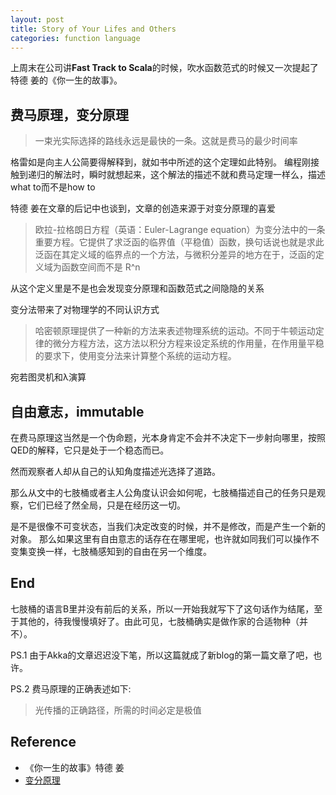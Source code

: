 ```yaml
---
layout: post
title: Story of Your Lifes and Others
categories: function language
---
```

上周末在公司讲**Fast Track to Scala**的时候，吹水函数范式的时候又一次提起了特德 姜的《你一生的故事》。

## 费马原理，变分原理
> 一束光实际选择的路线永远是最快的一条。这就是费马的最少时间率

格雷如是向主人公简要得解释到，就如书中所述的这个定理如此特别。
编程刚接触到递归的解法时，瞬时就想起来，这个解法的描述不就和费马定理一样么，描述what to而不是how to

特德 姜在文章的后记中也谈到，文章的创造来源于对变分原理的喜爱

> 欧拉-拉格朗日方程（英语：Euler-Lagrange equation）为变分法中的一条重要方程。它提供了求泛函的临界值（平稳值）函数，换句话说也就是求此泛函在其定义域的临界点的一个方法，与微积分差异的地方在于，泛函的定义域为函数空间而不是 R^n

从这个定义里是不是也会发现变分原理和函数范式之间隐隐的关系

变分法带来了对物理学的不同认识方式

> 哈密顿原理提供了一种新的方法来表述物理系统的运动。不同于牛顿运动定律的微分方程方法，这方法以积分方程来设定系统的作用量，在作用量平稳的要求下，使用变分法来计算整个系统的运动方程。

宛若图灵机和λ演算

## 自由意志，immutable
在费马原理这当然是一个伪命题，光本身肯定不会并不决定下一步射向哪里，按照QED的解释，它只是处于一个稳态而已。  

然而观察者人却从自己的认知角度描述光选择了道路。

那么从文中的七肢桶或者主人公角度认识会如何呢，七肢桶描述自己的任务只是观察，它们已经了然全局，只是在经历这一切。

是不是很像不可变状态，当我们决定改变的时候，并不是修改，而是产生一个新的对象。
那么如果这里有自由意志的话存在在哪里呢，也许就如同我们可以操作不变集变换一样，七肢桶感知到的自由在另一个维度。

## End
七肢桶的语言B里并没有前后的关系，所以一开始我就写下了这句话作为结尾，至于其他的，待我慢慢填好了。由此可见，七肢桶确实是做作家的合适物种（并不）。

PS.1 由于Akka的文章迟迟没下笔，所以这篇就成了新blog的第一篇文章了吧，也许。

PS.2 费马原理的正确表述如下:

> 光传播的正确路径，所需的时间必定是极值

## Reference
* 《你一生的故事》特德 姜
* [变分原理](https://zh.wikipedia.org/wiki/%E5%8F%98%E5%88%86%E5%8E%9F%E7%90%86)
